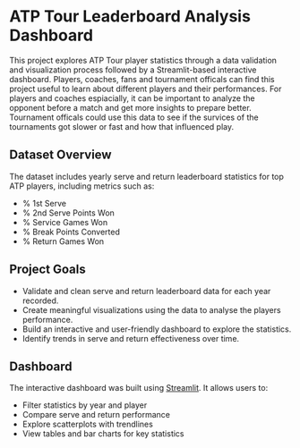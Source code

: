 # ATP Tour Leaderboard Analysis Dashboard

This project explores ATP Tour player statistics through a data validation and visualization process followed by a Streamlit-based interactive dashboard.
Players, coaches, fans and tournament officals can find this project useful to learn about different players and their performances. For players and coaches espiacially, it can be 
important to analyze the opponent before a match and get more insights to prepare better. Tournament officals could use this data to see if the survices of the tournaments got slower 
or fast and how that influenced play.

## Dataset Overview

The dataset includes yearly serve and return leaderboard statistics for top ATP players, including metrics such as:
- % 1st Serve
- % 2nd Serve Points Won
- % Service Games Won
- % Break Points Converted
- % Return Games Won

## Project Goals

- Validate and clean serve and return leaderboard data for each year recorded.
- Create meaningful visualizations using the data to analyse the players performance.
- Build an interactive and user-friendly dashboard to explore the statistics.
- Identify trends in serve and return effectiveness over time.

##  Dashboard

The interactive dashboard was built using [Streamlit](https://streamlit.io). It allows users to:
- Filter statistics by year and player
- Compare serve and return performance
- Explore scatterplots with trendlines
- View tables and bar charts for key statistics


